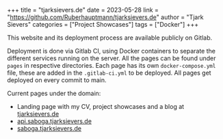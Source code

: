 +++
title = "tjarksievers.de"
date = 2023-05-28
link = "https://github.com/Ruberhauptmann/tjarksievers.de"
author = "Tjark Sievers"
categories = ["Project Showcases"]
tags = ["Docker"]
+++

This website and its deployment process are available publicly on Gitlab.

Deployment is done via Gitlab CI, using Docker containers to separate the different services running on the server.
All the pages can be found under `pages` in respective directories.
Each page has its own `docker-compose.yml` file, these are added in the `.gitlab-ci.yml` to be deployed.
All pages get deployed on every commit to main.

Current pages under the domain:
- Landing page with my CV, project showcases and a blog at [tjarksievers.de](https://tjarksievers.de)
- [api.saboga.tjarksievers.de](https://api.saboga.tjarksievers.de)
- [saboga.tjarksievers.de](https://saboga.tjarksievers.de)
